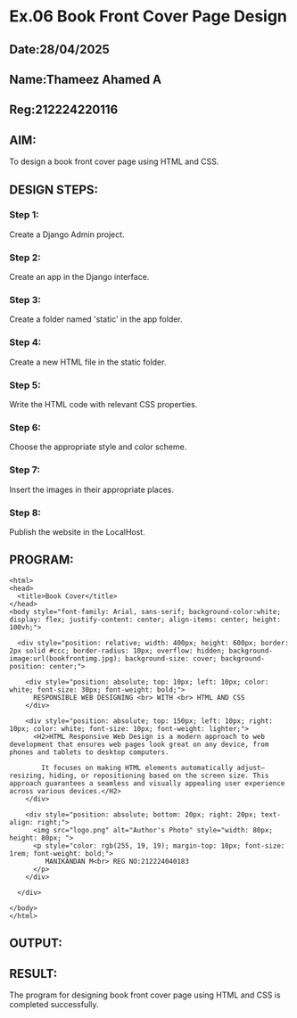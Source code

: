 # Ex.06 Book Front Cover Page Design
## Date:28/04/2025
## Name:Thameez Ahamed A
## Reg:212224220116

## AIM:
To design a book front cover page using HTML and CSS.

## DESIGN STEPS:

### Step 1:
Create a Django Admin project.

### Step 2:
Create an app in the Django interface.

### Step 3:
Create a folder named 'static' in the app folder.

### Step 4:
Create a new HTML file in the static folder.

### Step 5:
Write the HTML code with relevant CSS properties.

### Step 6:
Choose the appropriate style and color scheme.

### Step 7:
Insert the images in their appropriate places.

### Step 8:
Publish the website in the LocalHost.

## PROGRAM:
~~~
<html>
<head>
  <title>Book Cover</title>
</head>
<body style="font-family: Arial, sans-serif; background-color:white; display: flex; justify-content: center; align-items: center; height: 100vh;">

  <div style="position: relative; width: 400px; height: 600px; border: 2px solid #ccc; border-radius: 10px; overflow: hidden; background-image:url(bookfrontimg.jpg); background-size: cover; background-position: center;">

    <div style="position: absolute; top: 10px; left: 10px; color: white; font-size: 30px; font-weight: bold;">
      RESPONSIBLE WEB DESIGNING <br> WITH <br> HTML AND CSS
    </div>

    <div style="position: absolute; top: 150px; left: 10px; right: 10px; color: white; font-size: 10px; font-weight: lighter;">
      <H2>HTML Responsive Web Design is a modern approach to web development that ensures web pages look great on any device, from phones and tablets to desktop computers.

        It focuses on making HTML elements automatically adjust—resizing, hiding, or repositioning based on the screen size. This approach guarantees a seamless and visually appealing user experience across various devices.</H2>
    </div>

    <div style="position: absolute; bottom: 20px; right: 20px; text-align: right;">
      <img src="logo.png" alt="Author's Photo" style="width: 80px; height: 80px; ">
      <p style="color: rgb(255, 19, 19); margin-top: 10px; font-size: 1rem; font-weight: bold;">
         MANIKANDAN M<br> REG NO:212224040183
      </p>
    </div>

  </div>

</body>
</html>
~~~


## OUTPUT:


## RESULT:
The program for designing book front cover page using HTML and CSS is completed successfully.
